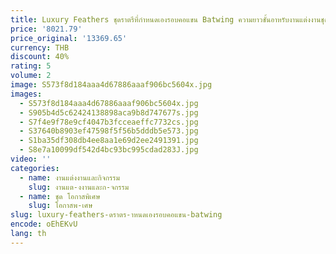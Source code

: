 ```yaml
---
title: Luxury Feathers ชุดราตรีที่กําหนดเองรอบคอแขน Batwing ความยาวชั้นอาหรับงานแต่งงานชุดคุณภาพสูง
price: '8021.79'
price_original: '13369.65'
currency: THB
discount: 40%
rating: 5
volume: 2
image: S573f8d184aaa4d67886aaaf906bc5604x.jpg
images:
  - S573f8d184aaa4d67886aaaf906bc5604x.jpg
  - S905b4d5c62424138898aca9b8d747677s.jpg
  - S7f4e9f78e9cf4047b3fcceaeffc7732cs.jpg
  - S37640b8903ef47598f5f56b5dddb5e573.jpg
  - S1ba35df308db4ee8aa1e69d2ee2491391.jpg
  - S8e7a10099df542d4bc93bc995cdad283J.jpg
video: ''
categories:
  - name: งานแต่งงานและกิจกรรม
    slug: งานแต-งงานและก-จกรรม
  - name: ชุด โอกาสพิเศษ
    slug: โอกาสพ-เศษ
slug: luxury-feathers-ดราตร-าหนดเองรอบคอแขน-batwing
encode: oEhEKvU
lang: th
---
```

  